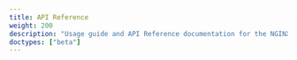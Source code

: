 ```yaml
---
title: API Reference
weight: 200
description: "Usage guide and API Reference documentation for the NGINX Service Mesh REST API"
doctypes: ["beta"]
---
```

